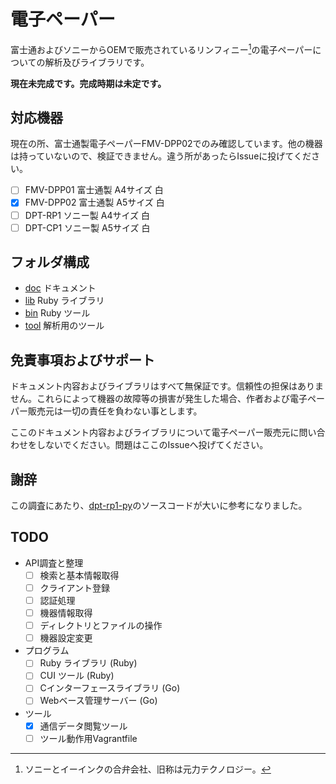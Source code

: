 # 電子ペーパー

富士通およびソニーからOEMで販売されているリンフィニー[^1]の電子ペーパーについての解析及びライブラリです。

[^1]: ソニーとイーインクの合弁会社、旧称は元力テクノロジー。

**現在未完成です。完成時期は未定です。**

## 対応機器

現在の所、富士通製電子ペーパーFMV-DPP02でのみ確認しています。他の機器は持っていないので、検証できません。違う所があったらIssueに投げてください。

* [ ] FMV-DPP01 富士通製 A4サイズ 白
* [x] FMV-DPP02 富士通製 A5サイズ 白
* [ ] DPT-RP1 ソニー製 A4サイズ 白
* [ ] DPT-CP1 ソニー製 A5サイズ 白

## フォルダ構成

* [doc](doc) ドキュメント
* [lib](lib) Ruby ライブラリ
* [bin](bin) Ruby ツール
* [tool](tool) 解析用のツール

## 免責事項およびサポート

ドキュメント内容およびライブラリはすべて無保証です。信頼性の担保はありません。これらによって機器の故障等の損害が発生した場合、作者および電子ペーパー販売元は一切の責任を負わない事とします。

ここのドキュメント内容およびライブラリについて電子ペーパー販売元に問い合わせをしないでください。問題はここのIssueへ投げてください。

## 謝辞

この調査にあたり、[dpt-rp1-py](https://github.com/janten/dpt-rp1-py)のソースコードが大いに参考になりました。

## TODO

* API調査と整理
    * [ ] 検索と基本情報取得
    * [ ] クライアント登録
    * [ ] 認証処理
    * [ ] 機器情報取得
    * [ ] ディレクトリとファイルの操作
    * [ ] 機器設定変更
* プログラム
    * [ ] Ruby ライブラリ (Ruby)
    * [ ] CUI ツール (Ruby)
    * [ ] Cインターフェースライブラリ (Go)
    * [ ] Webベース管理サーバー (Go)
* ツール
    * [x] 通信データ閲覧ツール
    * [ ] ツール動作用Vagrantfile

